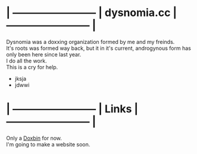 # | ———————— | dysnomia.cc | ———————— |


Dysnomia was a doxxing organization formed by me and my freinds. <br>
It's roots was formed way back, but it in it's current, androgynous form has only been here since last year. <br>
I do all the work. <br>
This is a cry for help. 


- jksja
- jdwwi




# | ———————— | Links | ———————— |

Only a [Doxbin](https://doxbin.com/user/dysnomialol) for now. <br>
I'm going to make a website soon.



